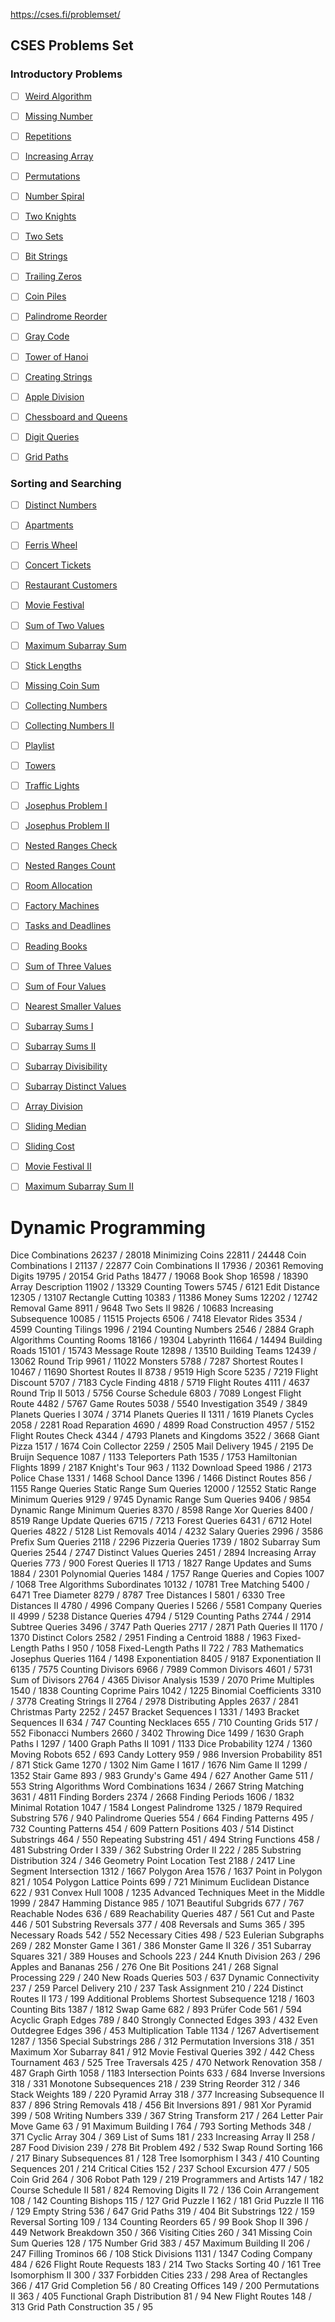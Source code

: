 https://cses.fi/problemset/

## CSES Problems Set

### Introductory Problems

- [ ] [Weird Algorithm]()

- [ ] [Missing Number]()

- [ ] [Repetitions]()

- [ ] [Increasing Array]()

- [ ] [Permutations]()

- [ ] [Number Spiral]()

- [ ] [Two Knights]()

- [ ] [Two Sets]()

- [ ] [Bit Strings]()

- [ ] [Trailing Zeros]()

- [ ] [Coin Piles]()

- [ ] [Palindrome Reorder]()

- [ ] [Gray Code]()

- [ ] [Tower of Hanoi]()

- [ ] [Creating Strings]()

- [ ] [Apple Division]()

- [ ] [Chessboard and Queens]()

- [ ] [Digit Queries]()

- [ ] [Grid Paths]()

### Sorting and Searching

- [ ] [Distinct Numbers]()

- [ ] [Apartments]()

- [ ] [Ferris Wheel]()

- [ ] [Concert Tickets]()

- [ ] [Restaurant Customers]()

- [ ] [Movie Festival]()

- [ ] [Sum of Two Values]()

- [ ] [Maximum Subarray Sum]()

- [ ] [Stick Lengths]()

- [ ] [Missing Coin Sum]()

- [ ] [Collecting Numbers]()

- [ ] [Collecting Numbers II]()

- [ ] [Playlist]()

- [ ] [Towers]()

- [ ] [Traffic Lights]()

- [ ] [Josephus Problem I]()

- [ ] [Josephus Problem II]()

- [ ] [Nested Ranges Check]()

- [ ] [Nested Ranges Count]()

- [ ] [Room Allocation]()

- [ ] [Factory Machines]()

- [ ] [Tasks and Deadlines]()

- [ ] [Reading Books]()

- [ ] [Sum of Three Values]()

- [ ] [Sum of Four Values]()

- [ ] [Nearest Smaller Values]()

- [ ] [Subarray Sums I]()

- [ ] [Subarray Sums II]()

- [ ] [Subarray Divisibility]()

- [ ] [Subarray Distinct Values]()

- [ ] [Array Division]()

- [ ] [Sliding Median]()

- [ ] [Sliding Cost]()

- [ ] [Movie Festival II]()

- [ ] [Maximum Subarray Sum II]()


# Dynamic Programming
Dice Combinations
26237 / 28018
Minimizing Coins
22811 / 24448
Coin Combinations I
21137 / 22877
Coin Combinations II
17936 / 20361
Removing Digits
19795 / 20154
Grid Paths
18477 / 19068
Book Shop
16598 / 18390
Array Description
11902 / 13329
Counting Towers
5745 / 6121
Edit Distance
12305 / 13107
Rectangle Cutting
10383 / 11386
Money Sums
12202 / 12742
Removal Game
8911 / 9648
Two Sets II
9826 / 10683
Increasing Subsequence
10085 / 11515
Projects
6506 / 7418
Elevator Rides
3534 / 4599
Counting Tilings
1996 / 2194
Counting Numbers
2546 / 2884
Graph Algorithms
Counting Rooms
18166 / 19304
Labyrinth
11664 / 14494
Building Roads
15101 / 15743
Message Route
12898 / 13510
Building Teams
12439 / 13062
Round Trip
9961 / 11022
Monsters
5788 / 7287
Shortest Routes I
10467 / 11690
Shortest Routes II
8738 / 9519
High Score
5235 / 7219
Flight Discount
5707 / 7183
Cycle Finding
4818 / 5719
Flight Routes
4111 / 4637
Round Trip II
5013 / 5756
Course Schedule
6803 / 7089
Longest Flight Route
4482 / 5767
Game Routes
5038 / 5540
Investigation
3549 / 3849
Planets Queries I
3074 / 3714
Planets Queries II
1311 / 1619
Planets Cycles
2058 / 2281
Road Reparation
4690 / 4899
Road Construction
4957 / 5152
Flight Routes Check
4344 / 4793
Planets and Kingdoms
3522 / 3668
Giant Pizza
1517 / 1674
Coin Collector
2259 / 2505
Mail Delivery
1945 / 2195
De Bruijn Sequence
1087 / 1133
Teleporters Path
1535 / 1753
Hamiltonian Flights
1899 / 2187
Knight's Tour
963 / 1132
Download Speed
1986 / 2173
Police Chase
1331 / 1468
School Dance
1396 / 1466
Distinct Routes
856 / 1155
Range Queries
Static Range Sum Queries
12000 / 12552
Static Range Minimum Queries
9129 / 9745
Dynamic Range Sum Queries
9406 / 9854
Dynamic Range Minimum Queries
8370 / 8598
Range Xor Queries
8400 / 8519
Range Update Queries
6715 / 7213
Forest Queries
6431 / 6712
Hotel Queries
4822 / 5128
List Removals
4014 / 4232
Salary Queries
2996 / 3586
Prefix Sum Queries
2118 / 2296
Pizzeria Queries
1739 / 1802
Subarray Sum Queries
2544 / 2747
Distinct Values Queries
2451 / 2894
Increasing Array Queries
773 / 900
Forest Queries II
1713 / 1827
Range Updates and Sums
1884 / 2301
Polynomial Queries
1484 / 1757
Range Queries and Copies
1007 / 1068
Tree Algorithms
Subordinates
10132 / 10781
Tree Matching
5400 / 6471
Tree Diameter
8279 / 8787
Tree Distances I
5801 / 6330
Tree Distances II
4780 / 4996
Company Queries I
5266 / 5581
Company Queries II
4999 / 5238
Distance Queries
4794 / 5129
Counting Paths
2744 / 2914
Subtree Queries
3496 / 3747
Path Queries
2717 / 2871
Path Queries II
1170 / 1370
Distinct Colors
2582 / 2951
Finding a Centroid
1888 / 1963
Fixed-Length Paths I
950 / 1058
Fixed-Length Paths II
722 / 783
Mathematics
Josephus Queries
1164 / 1498
Exponentiation
8405 / 9187
Exponentiation II
6135 / 7575
Counting Divisors
6966 / 7989
Common Divisors
4601 / 5731
Sum of Divisors
2764 / 4365
Divisor Analysis
1539 / 2070
Prime Multiples
1540 / 1838
Counting Coprime Pairs
1042 / 1225
Binomial Coefficients
3310 / 3778
Creating Strings II
2764 / 2978
Distributing Apples
2637 / 2841
Christmas Party
2252 / 2457
Bracket Sequences I
1331 / 1493
Bracket Sequences II
634 / 747
Counting Necklaces
655 / 710
Counting Grids
517 / 552
Fibonacci Numbers
2660 / 3402
Throwing Dice
1499 / 1630
Graph Paths I
1297 / 1400
Graph Paths II
1091 / 1133
Dice Probability
1274 / 1360
Moving Robots
652 / 693
Candy Lottery
959 / 986
Inversion Probability
851 / 871
Stick Game
1270 / 1302
Nim Game I
1617 / 1676
Nim Game II
1299 / 1352
Stair Game
893 / 983
Grundy's Game
494 / 627
Another Game
511 / 553
String Algorithms
Word Combinations
1634 / 2667
String Matching
3631 / 4811
Finding Borders
2374 / 2668
Finding Periods
1606 / 1832
Minimal Rotation
1047 / 1584
Longest Palindrome
1325 / 1879
Required Substring
576 / 940
Palindrome Queries
554 / 664
Finding Patterns
495 / 732
Counting Patterns
454 / 609
Pattern Positions
403 / 514
Distinct Substrings
464 / 550
Repeating Substring
451 / 494
String Functions
458 / 481
Substring Order I
339 / 362
Substring Order II
222 / 285
Substring Distribution
324 / 346
Geometry
Point Location Test
2188 / 2417
Line Segment Intersection
1312 / 1667
Polygon Area
1576 / 1637
Point in Polygon
821 / 1054
Polygon Lattice Points
699 / 721
Minimum Euclidean Distance
622 / 931
Convex Hull
1008 / 1235
Advanced Techniques
Meet in the Middle
1999 / 2847
Hamming Distance
985 / 1071
Beautiful Subgrids
677 / 767
Reachable Nodes
636 / 689
Reachability Queries
487 / 561
Cut and Paste
446 / 501
Substring Reversals
377 / 408
Reversals and Sums
365 / 395
Necessary Roads
542 / 552
Necessary Cities
498 / 523
Eulerian Subgraphs
269 / 282
Monster Game I
361 / 386
Monster Game II
326 / 351
Subarray Squares
321 / 389
Houses and Schools
223 / 244
Knuth Division
263 / 296
Apples and Bananas
256 / 276
One Bit Positions
241 / 268
Signal Processing
229 / 240
New Roads Queries
503 / 637
Dynamic Connectivity
237 / 259
Parcel Delivery
210 / 237
Task Assignment
210 / 224
Distinct Routes II
173 / 199
Additional Problems
Shortest Subsequence
1218 / 1603
Counting Bits
1387 / 1812
Swap Game
682 / 893
Prüfer Code
561 / 594
Acyclic Graph Edges
789 / 840
Strongly Connected Edges
393 / 432
Even Outdegree Edges
396 / 453
Multiplication Table
1134 / 1267
Advertisement
1287 / 1356
Special Substrings
286 / 312
Permutation Inversions
318 / 351
Maximum Xor Subarray
841 / 912
Movie Festival Queries
392 / 442
Chess Tournament
463 / 525
Tree Traversals
425 / 470
Network Renovation
358 / 487
Graph Girth
1058 / 1183
Intersection Points
633 / 684
Inverse Inversions
318 / 331
Monotone Subsequences
218 / 239
String Reorder
312 / 346
Stack Weights
189 / 220
Pyramid Array
318 / 377
Increasing Subsequence II
837 / 896
String Removals
418 / 456
Bit Inversions
891 / 981
Xor Pyramid
399 / 508
Writing Numbers
339 / 367
String Transform
217 / 264
Letter Pair Move Game
63 / 91
Maximum Building I
764 / 793
Sorting Methods
348 / 371
Cyclic Array
304 / 369
List of Sums
181 / 233
Increasing Array II
258 / 287
Food Division
239 / 278
Bit Problem
492 / 532
Swap Round Sorting
166 / 217
Binary Subsequences
81 / 128
Tree Isomorphism I
343 / 410
Counting Sequences
201 / 214
Critical Cities
152 / 237
School Excursion
477 / 505
Coin Grid
264 / 306
Robot Path
129 / 219
Programmers and Artists
147 / 182
Course Schedule II
581 / 824
Removing Digits II
72 / 136
Coin Arrangement
108 / 142
Counting Bishops
115 / 127
Grid Puzzle I
162 / 181
Grid Puzzle II
116 / 129
Empty String
536 / 647
Grid Paths
319 / 404
Bit Substrings
122 / 159
Reversal Sorting
109 / 134
Counting Reorders
65 / 99
Book Shop II
396 / 449
Network Breakdown
350 / 366
Visiting Cities
260 / 341
Missing Coin Sum Queries
128 / 175
Number Grid
383 / 457
Maximum Building II
206 / 247
Filling Trominos
66 / 108
Stick Divisions
1131 / 1347
Coding Company
484 / 626
Flight Route Requests
183 / 214
Two Stacks Sorting
40 / 161
Tree Isomorphism II
300 / 337
Forbidden Cities
233 / 298
Area of Rectangles
366 / 417
Grid Completion
56 / 80
Creating Offices
149 / 200
Permutations II
363 / 405
Functional Graph Distribution
81 / 94
New Flight Routes
148 / 313
Grid Path Construction
35 / 95
